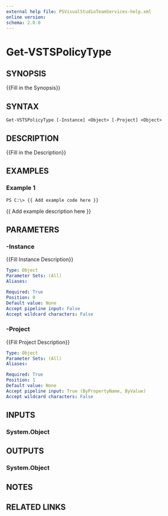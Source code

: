```yaml
---
external help file: PSVisualStudioTeamServices-help.xml
online version: 
schema: 2.0.0
---
```


# Get-VSTSPolicyType

## SYNOPSIS
{{Fill in the Synopsis}}

## SYNTAX

```
Get-VSTSPolicyType [-Instance] <Object> [-Project] <Object>
```

## DESCRIPTION
{{Fill in the Description}}

## EXAMPLES

### Example 1
```
PS C:\> {{ Add example code here }}
```

{{ Add example description here }}

## PARAMETERS

### -Instance
{{Fill Instance Description}}

```yaml
Type: Object
Parameter Sets: (All)
Aliases: 

Required: True
Position: 0
Default value: None
Accept pipeline input: False
Accept wildcard characters: False
```

### -Project
{{Fill Project Description}}

```yaml
Type: Object
Parameter Sets: (All)
Aliases: 

Required: True
Position: 1
Default value: None
Accept pipeline input: True (ByPropertyName, ByValue)
Accept wildcard characters: False
```

## INPUTS

### System.Object

## OUTPUTS

### System.Object

## NOTES

## RELATED LINKS

